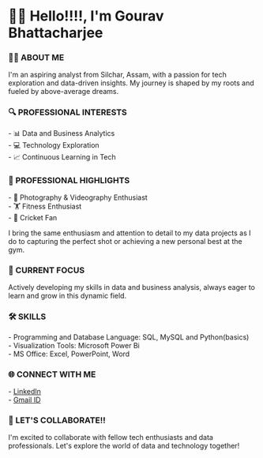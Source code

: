 <h1>👋🏻 Hello!!!!, I'm Gourav Bhattacharjee</h1>
<h3>🙋🏻 ABOUT ME</h3>

I'm an aspiring analyst from Silchar, Assam, with a passion for tech exploration and data-driven insights. My journey is shaped by my roots and fueled by above-average dreams.

<h3>🔍 PROFESSIONAL INTERESTS</h3>
- 📊 Data and Business Analytics<br>
- 💻 Technology Exploration<br>
- 📈 Continuous Learning in Tech

<h3>🌟 PROFESSIONAL HIGHLIGHTS</h3>
- 📸 Photography & Videography Enthusiast<br>
- 🏋️ Fitness Enthusiast<br>
- 🏏 Cricket Fan<br>

I bring the same enthusiasm and attention to detail to my data projects as I do to capturing the perfect shot or achieving a new personal best at the gym.

<h3>🎯 CURRENT FOCUS</h3>

Actively developing my skills in data and business analysis, always eager to learn and grow in this dynamic field.

<h3>🛠️ SKILLS</h3>
- Programming and Database Language: SQL, MySQL and Python(basics)<br>
- Visualization Tools: Microsoft Power Bi<br>
- MS Office: Excel, PowerPoint, Word

<h3>🌐 CONNECT WITH ME</h3>
- <a href="www.linkedin.com/in/gourav-bhattacharjee-a133b9295">LinkedIn</a><br>
- <a href="gouravbhattofficial@gmail.com">Gmail ID</a>

<h3>🤝 LET'S COLLABORATE!!</h3>
I'm excited to collaborate with fellow tech enthusiasts and data professionals. Let's explore the world of data and technology together!

<!---
Gourav-Bhatt/Gourav-Bhatt is a ✨ special ✨ repository because its `README.md` (this file) appears on your GitHub profile.
You can click the Preview link to take a look at your changes.
--->

